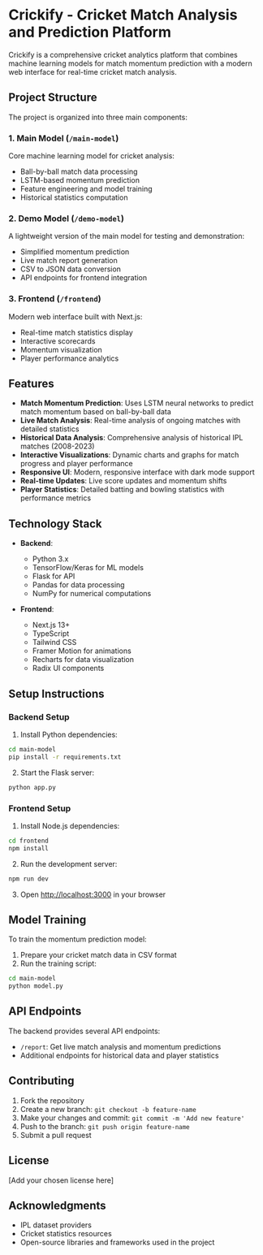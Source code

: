 # Crickify - Cricket Match Analysis and Prediction Platform

Crickify is a comprehensive cricket analytics platform that combines machine learning models for match momentum prediction with a modern web interface for real-time cricket match analysis.

## Project Structure

The project is organized into three main components:

### 1. Main Model (`/main-model`)
Core machine learning model for cricket analysis:
- Ball-by-ball match data processing
- LSTM-based momentum prediction
- Feature engineering and model training
- Historical statistics computation

### 2. Demo Model (`/demo-model`)
A lightweight version of the main model for testing and demonstration:
- Simplified momentum prediction
- Live match report generation
- CSV to JSON data conversion
- API endpoints for frontend integration

### 3. Frontend (`/frontend`)
Modern web interface built with Next.js:
- Real-time match statistics display
- Interactive scorecards
- Momentum visualization
- Player performance analytics

## Features

- **Match Momentum Prediction**: Uses LSTM neural networks to predict match momentum based on ball-by-ball data
- **Live Match Analysis**: Real-time analysis of ongoing matches with detailed statistics
- **Historical Data Analysis**: Comprehensive analysis of historical IPL matches (2008-2023)
- **Interactive Visualizations**: Dynamic charts and graphs for match progress and player performance
- **Responsive UI**: Modern, responsive interface with dark mode support
- **Real-time Updates**: Live score updates and momentum shifts
- **Player Statistics**: Detailed batting and bowling statistics with performance metrics

## Technology Stack

- **Backend**:
  - Python 3.x
  - TensorFlow/Keras for ML models
  - Flask for API
  - Pandas for data processing
  - NumPy for numerical computations

- **Frontend**:
  - Next.js 13+
  - TypeScript
  - Tailwind CSS
  - Framer Motion for animations
  - Recharts for data visualization
  - Radix UI components

## Setup Instructions

### Backend Setup

1. Install Python dependencies:
```bash
cd main-model
pip install -r requirements.txt
```

2. Start the Flask server:
```bash
python app.py
```

### Frontend Setup

1. Install Node.js dependencies:
```bash
cd frontend
npm install
```

2. Run the development server:
```bash
npm run dev
```

3. Open [http://localhost:3000](http://localhost:3000) in your browser

## Model Training

To train the momentum prediction model:

1. Prepare your cricket match data in CSV format
2. Run the training script:
```bash
cd main-model
python model.py
```

## API Endpoints

The backend provides several API endpoints:

- `/report`: Get live match analysis and momentum predictions
- Additional endpoints for historical data and player statistics

## Contributing

1. Fork the repository
2. Create a new branch: `git checkout -b feature-name`
3. Make your changes and commit: `git commit -m 'Add new feature'`
4. Push to the branch: `git push origin feature-name`
5. Submit a pull request

## License

[Add your chosen license here]

## Acknowledgments

- IPL dataset providers
- Cricket statistics resources
- Open-source libraries and frameworks used in the project